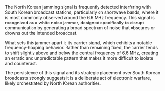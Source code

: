 The North Korean jamming signal is frequently detected interfering with South Korean broadcast stations, particularly on shortwave bands, where it is most commonly observed around the 6.6 MHz frequency. This signal is recognized as a white noise jammer, designed specifically to disrupt communication by generating a broad spectrum of noise that obscures or drowns out the intended broadcast.

What sets this jammer apart is its carrier signal, which exhibits a notable frequency-hopping behavior. Rather than remaining fixed, the carrier tends to shift slightly above and below the central frequency of 6.6 MHz, creating an erratic and unpredictable pattern that makes it more difficult to isolate and counteract.

The persistence of this signal and its strategic placement over South Korean broadcasts strongly suggests it is a deliberate act of electronic warfare, likely orchestrated by North Korean authorities.
